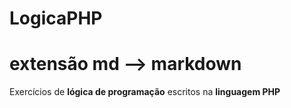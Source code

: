 # LogicaPHP
# extensão md --> markdown

Exercícios de **lógica de programação** escritos na **linguagem PHP**
